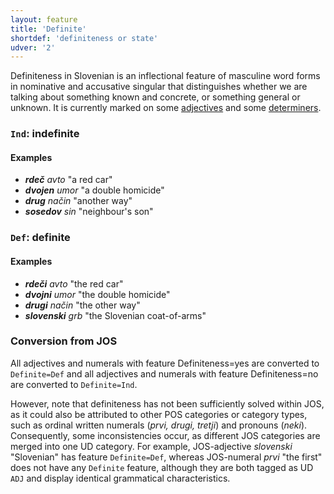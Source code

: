 ```yaml
---
layout: feature
title: 'Definite'
shortdef: 'definiteness or state'
udver: '2'
---
```


Definiteness in Slovenian is an inflectional feature of masculine word forms in nominative and accusative singular that distinguishes whether we are talking about something known and concrete, or something general or unknown. It is currently marked on some [adjectives](ADJ) and some [determiners](DET).

### <a name="Ind">`Ind`</a>: indefinite

#### Examples

* _<b>rdeč</b> avto_ "a red car"
* _<b>dvojen</b> umor_ "a double homicide"
* _<b>drug</b> način_ "another way"
* _<b>sosedov</b> sin_ "neighbour's son"

### <a name="Def">`Def`</a>: definite

#### Examples

* _<b>rdeči</b> avto_ "the red car"
* _<b>dvojni</b> umor_ "the double homicide"
* _<b>drugi</b> način_ "the other way"
* _<b>slovenski</b> grb_ "the Slovenian coat-of-arms"

### Conversion from JOS

All adjectives and numerals with feature Definiteness=yes are converted to `Definite=Def` and all adjectives and numerals with feature Definiteness=no are converted to `Definite=Ind`.

However, note that definiteness has not been sufficiently solved within JOS, as it could also be attributed to other POS categories or category types, such as ordinal written numerals (_prvi, drugi, tretji_) and pronouns (_neki_). Consequently, some inconsistencies occur, as different JOS categories are merged into one UD category. For example, JOS-adjective _slovenski_ "Slovenian" has feature `Definite=Def`, whereas JOS-numeral _prvi_ "the first" does not have any `Definite` feature, although they are both tagged as UD `ADJ` and display identical grammatical characteristics.
<!-- Interlanguage links updated Po 11. listopadu 2024, 20:09:37 CET -->
